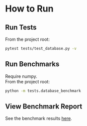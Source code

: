 # How to Run

## Run Tests
From the project root:
```bash
pytest tests/test_database.py -v
```

## Run Benchmarks
Require numpy.  
From the project root:
```bash
python -m tests.database_benchmark
```

## View Benchmark Report
See the benchmark results [here](sqlite_benchmark_results.md).
